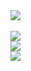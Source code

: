 
<a href="https://github.com/DannySeidel">
  <img src="https://img.shields.io/badge/mac%20os-000000?style=for-the-badge&logo=macos&logoColor=F0F0F0" />
</a>

<br>
<br>
<a href="https://github.com/DannySeidel">
  <img src="https://github-readme-stats.vercel.app/api?username=DannySeidel&theme=dark&show_icons=true&count_private=true&hide_border=true&icon_color=008ae6" />
</a>

<br>
<a href="https://github.com/DannySeidel">
  <img src="https://github-readme-streak-stats.herokuapp.com/?user=DannySeidel&theme=dark&hide_border=true" />
</a>

<br>
<a href="https://github.com/DannySeidel?tab=repositories">
  <img src="https://github-readme-stats.vercel.app/api/top-langs/?username=DannySeidel&langs_count=6&theme=dark&layout=compact&hide_border=true" />
</a>
